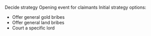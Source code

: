Decide strategy 
Opening event for claimants 
Initial strategy options: 
- Offer general gold bribes
- Offer general land bribes
- Court a specific lord